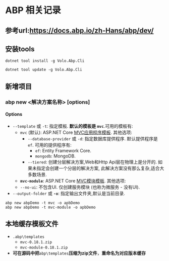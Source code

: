 # ABP 相关记录
## 参考url:https://docs.abp.io/zh-Hans/abp/dev/

## 安装tools
```
dotnet tool install -g Volo.Abp.Cli

dotnet tool update -g Volo.Abp.Cli
```
## 新增项目
### abp new <解决方案名称> [options]

#### Options

* `--template` 或 `-t`: 指定模板. **默认的模板是 `mvc`**.可用的模板有:
  * `mvc` (默认): ASP.NET Core [MVC应用程序模板](Startup-Templates/Mvc.md). 其他选项:
    * `--database-provider` 或 `-d`: 指定数据库提供程序. 默认提供程序是 `ef`. 可用的提供程序有:
      * `ef`: Entity Framework Core.
      * `mongodb`: MongoDB.
    * `--tiered`: 创建分层解决方案,Web和Http Api层在物理上是分开的. 如果未指定会创建一个分层的解决方案, 此解决方案没有那么复杂,适合大多数场景.
  *  **`mvc-module`**: ASP.NET Core [MVC模块模板](Startup-Templates/Mvc-Module.md). 其他选项:
    * `--no-ui`: 不包含UI. 仅创建服务模块 (也称为微服务 - 没有UI).
* `--output-folder` 或 **`-o`**: 指定输出文件夹,默认是当前目录.

```
abp new abpDemo -t mvc -o apbDemo
abp new abpDemo -t mvc-module -o apbDemo
```

## 本地缓存模板文件
* `.abp\templates`
   * `mvc-0.18.1.zip`
   * `mvc-module-0.18.1.zip`
* **可在源码中把**`abp\templates`**压缩为zip文件**，**重命名为对应版本缓存**

